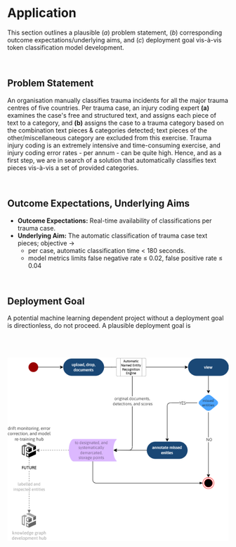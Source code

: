 
# Application

This section outlines a plausible $(a)$ problem statement, $(b)$ corresponding outcome expectations/underlying aims, and $(c)$ deployment goal vis-à-vis token classification model development.

<br>

## Problem Statement

An organisation manually classifies trauma incidents for all the major trauma centres of five countries.  Per trauma case, an injury coding expert <b>(a)</b> examines the case's free and structured text, and assigns each piece of text to a category, and <b>(b)</b> assigns the case to a trauma category based on the combination text pieces & categories detected; text pieces of the other/miscellaneous category are excluded from this exercise.  Trauma injury coding is an extremely intensive and time-consuming exercise, and injury coding error rates - per annum - can be quite high.  Hence, and as a first step, we are in search of a solution that automatically classifies text pieces vis-à-vis a set of provided categories.

<br>

## Outcome Expectations, Underlying Aims

* <b>Outcome Expectations:</b> Real-time availability of classifications per trauma case.
* <b>Underlying Aim:</b> The automatic classification of trauma case text pieces; objective &#8594;
  * per case, automatic classification time < 180 seconds.
  * model metrics limits false negative rate &#8804; 0.02, false positive rate &#8804; 0.04

<br>

## Deployment Goal

A potential machine learning dependent project without a deployment goal is directionless, do not proceed.  A plausible deployment goal is<br><br><br><br>

<img src='../assets/images/deployment-goal.png' alt='input' width='596px'/>

<br>
<br>

<br>
<br>

<br>
<br>

<br>
<br>
